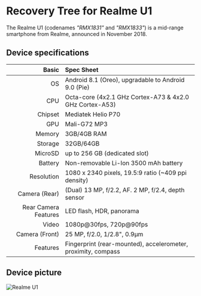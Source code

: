 Recovery Tree for Realme U1
===========================================

The Realme U1 (codenames _"RMX1831"_ and _"RMX1833"_) is a mid-range smartphone from Realme, announced in November 2018.	
 
## Device specifications

Basic   | Spec Sheet
-------:|:-------------------------
OS	| Android 8.1 (Oreo), upgradable to Android 9.0 (Pie)	
CPU     | Octa-core (4x2.1 GHz Cortex-A73 & 4x2.0 GHz Cortex-A53)
Chipset | Mediatek Helio P70
GPU     | Mali-G72 MP3
Memory  | 3GB/4GB RAM
Storage | 32GB/64GB
MicroSD | up to 256 GB (dedicated slot)
Battery | Non-removable Li-Ion 3500 mAh battery
Resolution | 1080 x 2340 pixels, 19.5:9 ratio (~409 ppi density)
Camera (Rear)  | (Dual) 13 MP, f/2.2, AF. 2 MP, f/2.4, depth sensor
Rear Camera Features | LED flash, HDR, panorama
Video	| 1080p@30fps, 720p@90fps
Camera (Front)  | 25 MP, f/2.0, 1/2.8", 0.9µm
Features| Fingerprint (rear-mounted), accelerometer, proximity, compass	

## Device picture

![Realme U1](https://images-na.ssl-images-amazon.com/images/I/71G%2BlExqsrL._AC_SX679_.jpg "Realme U1")
